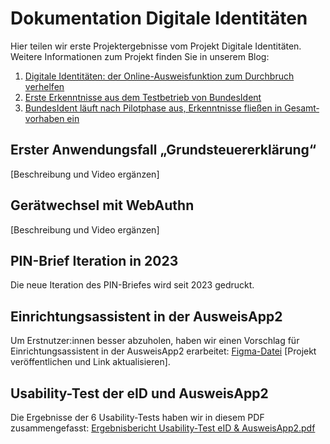 # Dokumentation Digitale Identitäten
Hier teilen wir erste Projektergebnisse vom Projekt Digitale Identitäten. Weitere Informationen zum Projekt finden Sie in unserem Blog:
1. [Digitale Identitäten: der Online-Ausweisfunktion zum Durchbruch verhelfen](https://digitalservice.bund.de/blog/projekt-digitale-identitaeten)
2. [Erste Erkenntnisse aus dem Testbetrieb von BundesIdent](https://digitalservice.bund.de/blog/testbetrieb-von-bundesident)
3. [BundesIdent läuft nach Pilotphase aus, Er­kennt­nisse fließen in Gesamt­vor­haben ein](https://digitalservice.bund.de/blog/digitale-identitaeten-bundesident-laeuft-nach-pilotphase-aus-erkenntnisse-fliessen-in-gesamtvorhaben-ein)
## Erster Anwendungsfall „Grundsteuererklärung“
[Beschreibung und Video ergänzen]

## Gerätwechsel mit WebAuthn
[Beschreibung und Video ergänzen]

## PIN-Brief Iteration in 2023
Die neue Iteration des PIN-Briefes wird seit 2023 gedruckt.
## Einrichtungsassistent in der AusweisApp2
Um Erstnutzer:innen besser abzuholen, haben wir einen Vorschlag für Einrichtungsassistent in der AusweisApp2 erarbeitet: [Figma-Datei](https://www.figma.com/file/f6DoOUO7ggCYosH8jYhqD4/Onboarding-proposal-for-the-AusweisApp2?type=design&node-id=0%3A1&mode=design&t=SLxAANyPFITAt34F-1)
[Projekt veröffentlichen und Link aktualisieren].
## Usability-Test der eID und AusweisApp2
Die Ergebnisse der 6 Usability-Tests haben wir in diesem PDF zusammengefasst: [Ergebnisbericht Usability-Test eID & AusweisApp2.pdf](https://github.com/jerdesign/useid-documentation/files/11896120/Ergebnisbericht.Usability-Test.eID.AusweisApp2.pdf)
